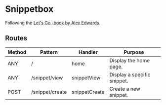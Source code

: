 # Snippetbox

Following the [Let's Go -book by Alex Edwards](https://lets-go.alexedwards.net).

## Routes

| Method | Pattern         | Handler       | Purpose                     | 
| ------ | --------------- | ------------- | --------------------------- |
| ANY    | /               | home          | Display the home page.      |
| ANY    | /snippet/view   | snippetView   | Display a specific snippet. |
| POST   | /snippet/create | snippetCreate | Create a new snippet.       |